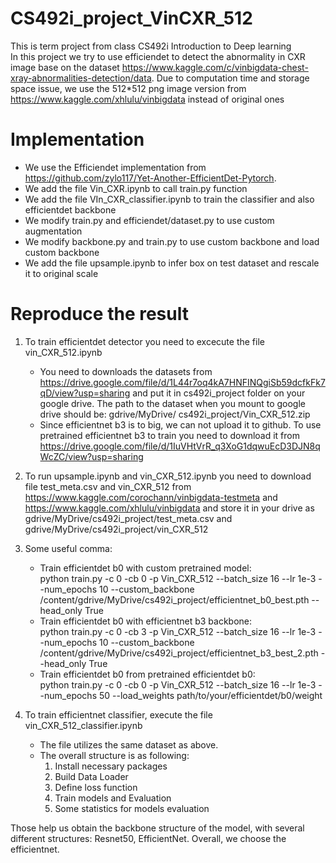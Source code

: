 # CS492i_project_VinCXR_512
This is term project from class CS492i Introduction to Deep learning \
In this project we try to use efficiendet to detect the abnormality in CXR image base on the dataset https://www.kaggle.com/c/vinbigdata-chest-xray-abnormalities-detection/data. Due to computation time and storage space issue, we use the 512*512 png image version from https://www.kaggle.com/xhlulu/vinbigdata instead of original ones 

# Implementation
- We use the Efficiendet implementation from https://github.com/zylo117/Yet-Another-EfficientDet-Pytorch. 
- We add the file Vin_CXR.ipynb to call train.py function 
- We add the file VIn_CXR_classifier.ipynb to train the classifier and also efficientdet backbone 
- We modify train.py and efficiendet/dataset.py to use custom augmentation 
- We modify backbone.py and train.py to use custom backbone and load custom backbone 
- We add the file upsample.ipynb to infer box on test dataset and rescale it to original scale
 
# Reproduce the result
1. To train efficientdet detector you need to excecute the file vin_CXR_512.ipynb
    - You need to downloads the datasets from https://drive.google.com/file/d/1L44r7oq4kA7HNFINQgiSb59dcfkFk7qD/view?usp=sharing and put it in cs492i_project folder on your google drive. The path to the dataset when you mount to google drive should be: gdrive/MyDrive/    cs492i_project/Vin_CXR_512.zip 
    - Since efficientnet b3 is to big, we can not upload it to github. To use pretrained efficientnet b3 to train you need to download it from https://drive.google.com/file/d/1IuVHtVrR_q3XoG1dqwuEcD3DJN8qWcZC/view?usp=sharing
2. To run upsample.ipynb and vin_CXR_512.ipynb you need to download file test_meta.csv and vin_CXR_512 from https://www.kaggle.com/corochann/vinbigdata-testmeta and https://www.kaggle.com/xhlulu/vinbigdata and store it in your drive as gdrive/MyDrive/cs492i_project/test_meta.csv and gdrive/MyDrive/cs492i_project/vin_CXR_512 
3. Some useful comma:
    - Train efficientdet b0 with custom pretrained model:\
        python train.py -c 0 -cb 0 -p Vin_CXR_512 --batch_size 16 --lr 1e-3 --num_epochs 10 --custom_backbone /content/gdrive/MyDrive/cs492i_project/efficientnet_b0_best.pth --head_only True 
    - Train efficientdet b0 with efficientnet b3 backbone:\
        python train.py -c 0 -cb 3 -p Vin_CXR_512 --batch_size 16 --lr 1e-3 --num_epochs 10 --custom_backbone /content/gdrive/MyDrive/cs492i_project/efficientnet_b3_best_2.pth --head_only True 
    - Train efficientdet b0 from pretrained efficientdet b0: \
        python train.py -c 0 -cb 0 -p Vin_CXR_512 --batch_size 16 --lr 1e-3 --num_epochs 50 --load_weights path/to/your/efficientdet/b0/weight

4. To train efficientnet classifier, execute the file vin_CXR_512_classifier.ipynb
    - The file utilizes the same dataset as above.
    - The overall structure is as following:
        1. Install necessary packages
        2. Build Data Loader
        3. Define loss function
        4. Train models and Evaluation
        5. Some statistics for models evaluation


Those help us obtain the backbone structure of the model, with several different structures: Resnet50, EfficientNet. Overall, we choose the efficientnet.
